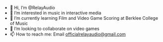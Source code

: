 - 👋 Hi, I’m @RelayAudio
- 👀 I’m interested in music in interactive media
- 🌱 I’m currently learning Film and Video Game Scoring at Berklee College of Music
- 💞️ I’m looking to collaborate on video games
- 📫 How to reach me: Email officialrelayaudio@gmail.com

<!---
RelayAudio/RelayAudio is a ✨ special ✨ repository because its `README.md` (this file) appears on your GitHub profile.
You can click the Preview link to take a look at your changes.
--->
